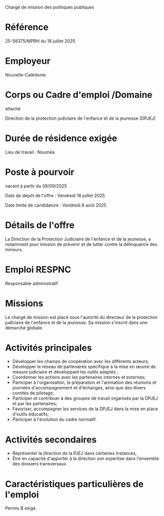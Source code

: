 
Chargé de mission des politiques publiques

# Référence

25-58375/MPRH du 18 juillet 2025

# Employeur

Nouvelle-Calédonie

# Corps ou Cadre d'emploi /Domaine

attaché

Direction de la protection judiciaire de l'enfance et de la jeunesse (DPJEJ)

# Durée de résidence exigée

Lieu de travail : Nouméa

# Poste à pourvoir

vacant à partir du 08/09/2025

Date de dépôt de l'offre : Vendredi 18 juillet 2025

Date limite de candidature : Vendredi 8 août 2025

# Détails de l'offre

La Direction de la Protection Judiciaire de l'enfance et de la jeunesse, a notamment pour mission de prévenir et de lutter contre la délinquance des mineurs.

# Emploi RESPNC

Responsable administratif

# Missions

Le chargé de mission est placé sous l'autorité du directeur de la protection judiciaire de l'enfance et de la jeunesse. Sa mission s'inscrit dans une démarche globale.

# Activités principales

- Développer les champs de coopération avec les différents acteurs;
- Développer le réseau de partenaires spécifique à la mise en œuvre de mesure judiciaire et développant les outils adaptés ;
- Coordonner les actions avec les partenaires internes et externes;
- Participer à l'organisation, la préparation et l'animation des réunions et journées d'accompagnement et d'échanges, ainsi que des divers comités de pilotage;
- Participer et contribuer à des groupes de travail organisés par la DPJEJ et par les partenaires;
- Favoriser, accompagner les services de la DPJEJ dans la mise en place d'outils éducatifs;
- Participer à l'évolution du cadre normatif.

# Activités secondaires

- Représenter la direction de la PJEJ dans certaines instances,
- Être en capacité d'apporter à la direction son expertise dans l'ensemble des dossiers transversaux.

# Caractéristiques particulières de l'emploi

Permis B exigé.


